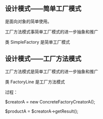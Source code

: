 

## 设计模式——简单工厂模式

是面向对象的简单使用。

工厂方法模式事简单工厂模式的进一步抽象和推广

类 SimpleFactory 是简单工厂模式

## 设计模式——工厂方法模式

工厂方法模式是简单工厂模式的进一步抽象和推广

类 FactoryLine 是工厂方法模式

过程：

$creatorA = new ConcreteFactoryCreatorA();

$productA = $creatorA->getResult();
